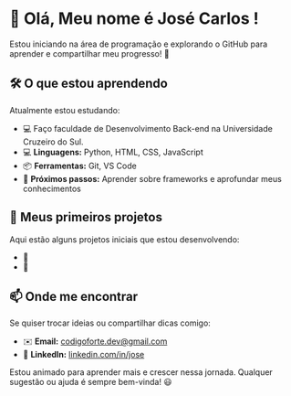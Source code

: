 # 👋 Olá, Meu nome é José Carlos !

Estou iniciando na área de programação e explorando o GitHub para aprender e compartilhar meu progresso! 🚀

## 🛠️ O que estou aprendendo
Atualmente estou estudando:
- 💻 Faço faculdade de Desenvolvimento Back-end na Universidade Cruzeiro do Sul.
- 💻 **Linguagens:** Python, HTML, CSS, JavaScript
- 📦 **Ferramentas:** Git, VS Code
- 📖 **Próximos passos:** Aprender sobre frameworks e aprofundar meus conhecimentos

## 📂 Meus primeiros projetos
Aqui estão alguns projetos iniciais que estou desenvolvendo:
- 🔹 
- 🔹 

## 📫 Onde me encontrar
Se quiser trocar ideias ou compartilhar dicas comigo:
- ✉️ **Email:** codigoforte.dev@gmail.com
- 🔗 **LinkedIn:** [linkedin.com/in/jose](https://linkedin.com/in/jose)

Estou animado para aprender mais e crescer nessa jornada. Qualquer sugestão ou ajuda é sempre bem-vinda! 😃
